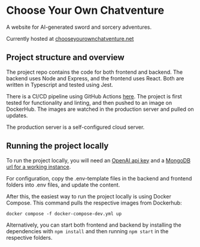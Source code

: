 # Choose Your Own Chatventure

A website for AI-generated sword and sorcery adventures.

Currently hosted at [chooseyourownchatventure.net](https://chooseyourownchatventure.net)

## Project structure and overview

The project repo contains the code for both frontend and backend. The backend uses Node and Express, and the frontend uses React. Both are written in Typescript and tested using Jest.

There is a CI/CD pipeline using GitHub Actions [here](../.github/workflows). The project is first tested for functionality and linting, and then pushed to an image on DockerHub. The images are watched in the production server and pulled on updates.

The production server is a self-configured cloud server.

## Running the project locally

To run the project locally, you will need an [OpenAI api key](https://help.openai.com/en/articles/4936850-where-do-i-find-my-openai-api-key) and a [MongoDB url for a working instance](https://www.mongodb.com/docs/manual/reference/connection-string/).

For configuration, copy the .env-template files in the backend and frontend folders into .env files, and update the content. 

After this, the easiest way to run the project locally is using Docker Compose. This command pulls the respective images from Dockerhub:

```
docker compose -f docker-compose-dev.yml up
```

Alternatively, you can start both frontend and backend by installing the dependencies with `npm install` and then running `npm start` in the respective folders.

